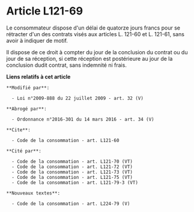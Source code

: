 # Article L121-69

Le consommateur dispose d'un délai de quatorze jours francs pour se rétracter d'un des contrats visés aux articles L. 121-60
et L. 121-61, sans avoir à indiquer de motif. 

Il dispose de ce droit à compter du jour de la conclusion du contrat ou du jour de sa réception, si cette réception est
postérieure au jour de la conclusion dudit contrat, sans indemnité ni frais.

**Liens relatifs à cet article**

	**Modifié par**:

	  - Loi n°2009-888 du 22 juillet 2009 - art. 32 (V)

	**Abrogé par**:

	  - Ordonnance n°2016-301 du 14 mars 2016 - art. 34 (V)

	**Cite**:

	  - Code de la consommation - art. L121-60

	**Cité par**:

	  - Code de la consommation - art. L121-70 (VT)
	  - Code de la consommation - art. L121-72 (VT)
	  - Code de la consommation - art. L121-73 (VT)
	  - Code de la consommation - art. L121-75 (VT)
	  - Code de la consommation - art. L121-79-3 (VT)

	**Nouveaux textes**:

	  - Code de la consommation - art. L224-79 (V)
